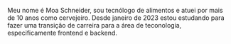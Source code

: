 Meu nome é Moa Schneider, sou tecnólogo de alimentos e atuei por mais de 10 anos como cervejeiro. Desde janeiro de 2023 estou estudando para fazer uma transição de carreira para a área de teconologia, especificamente frontend e backend.
